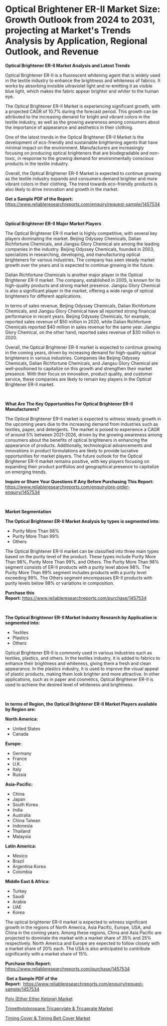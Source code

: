 <p><h1>Optical Brightener ER-II Market Size: Growth Outlook from 2024 to 2031, projecting at Market's Trends Analysis by Application, Regional Outlook, and Revenue</h1></p><p><strong>Optical Brightener ER-II Market Analysis and Latest Trends</strong></p>
<p><p>Optical Brightener ER-II is a fluorescent whitening agent that is widely used in the textile industry to enhance the brightness and whiteness of fabrics. It works by absorbing invisible ultraviolet light and re-emitting it as visible blue light, which makes the fabric appear brighter and whiter to the human eye.</p><p>The Optical Brightener ER-II Market is experiencing significant growth, with a projected CAGR of 10.7% during the forecast period. This growth can be attributed to the increasing demand for bright and vibrant colors in the textile industry, as well as the growing awareness among consumers about the importance of appearance and aesthetics in their clothing.</p><p>One of the latest trends in the Optical Brightener ER-II Market is the development of eco-friendly and sustainable brightening agents that have minimal impact on the environment. Manufacturers are increasingly focusing on producing optical brighteners that are biodegradable and non-toxic, in response to the growing demand for environmentally conscious products in the textile industry.</p><p>Overall, the Optical Brightener ER-II Market is expected to continue growing as the textile industry expands and consumers demand brighter and more vibrant colors in their clothing. The trend towards eco-friendly products is also likely to drive innovation and growth in the market.</p></p>
<p><strong>Get a Sample PDF of the Report:&nbsp;</strong> <a href="https://www.reliableresearchreports.com/enquiry/request-sample/1457534">https://www.reliableresearchreports.com/enquiry/request-sample/1457534</a></p>
<p>&nbsp;</p>
<p><strong>Optical Brightener ER-II Major Market Players</strong></p>
<p><p>The Optical Brightener ER-II market is highly competitive, with several key players dominating the market. Beijing Odyssey Chemicals, Dalian Richfortune Chemicals, and Jiangsu Glory Chemical are among the leading companies in the industry. Beijing Odyssey Chemicals, founded in 2003, specializes in researching, developing, and manufacturing optical brighteners for various industries. The company has seen steady market growth over the years and is expected to continue growing in the future.</p><p>Dalian Richfortune Chemicals is another major player in the Optical Brightener ER-II market. The company, established in 2005, is known for its high-quality products and strong market presence. Jiangsu Glory Chemical is also a significant player in the market, offering a wide range of optical brighteners for different applications.</p><p>In terms of sales revenue, Beijing Odyssey Chemicals, Dalian Richfortune Chemicals, and Jiangsu Glory Chemical have all reported strong financial performance in recent years. Beijing Odyssey Chemicals, for example, reported sales revenue of $50 million in 2020, while Dalian Richfortune Chemicals reported $40 million in sales revenue for the same year. Jiangsu Glory Chemical, on the other hand, reported sales revenue of $30 million in 2020.</p><p>Overall, the Optical Brightener ER-II market is expected to continue growing in the coming years, driven by increasing demand for high-quality optical brighteners in various industries. Companies like Beijing Odyssey Chemicals, Dalian Richfortune Chemicals, and Jiangsu Glory Chemical are well-positioned to capitalize on this growth and strengthen their market presence. With their focus on innovation, product quality, and customer service, these companies are likely to remain key players in the Optical Brightener ER-II market.</p></p>
<p>&nbsp;</p>
<p><strong>What Are The Key Opportunities For Optical Brightener ER-II Manufacturers?</strong></p>
<p><p>The Optical Brightener ER-II market is expected to witness steady growth in the upcoming years due to the increasing demand from industries such as textiles, paper, and detergents. The market is poised to experience a CAGR of around 5% between 2021-2026, driven by the growing awareness among consumers about the benefits of optical brighteners in enhancing the appearance of products. Additionally, technological advancements and innovations in product formulations are likely to provide lucrative opportunities for market players. The future outlook for the Optical Brightener ER-II market remains positive, with key players focusing on expanding their product portfolios and geographical presence to capitalize on emerging trends.</p></p>
<p><strong>Inquire or Share Your Questions If Any Before Purchasing This Report:</strong> <a href="https://www.reliableresearchreports.com/enquiry/pre-order-enquiry/1457534">https://www.reliableresearchreports.com/enquiry/pre-order-enquiry/1457534</a></p>
<p>&nbsp;</p>
<p><strong>Market Segmentation</strong></p>
<p><strong>The Optical Brightener ER-II Market Analysis by types is segmented into:</strong></p>
<p><ul><li>Purity More Than 98%</li><li>Purity More Than 99%</li><li>Others</li></ul></p>
<p><p>The Optical Brightener ER-II market can be classified into three main types based on the purity level of the product. These types include Purity More Than 98%, Purity More Than 99%, and Others. The Purity More Than 98% segment consists of ER-II products with a purity level above 98%. The Purity More Than 99% segment includes products with a purity level exceeding 99%. The Others segment encompasses ER-II products with purity levels below 98% or variations in composition.</p></p>
<p><strong>Purchase this Report:&nbsp;</strong><a href="https://www.reliableresearchreports.com/purchase/1457534">https://www.reliableresearchreports.com/purchase/1457534</a></p>
<p>&nbsp;</p>
<p><strong>The Optical Brightener ER-II Market Industry Research by Application is segmented into:</strong></p>
<p><ul><li>Textiles</li><li>Plastics</li><li>Others</li></ul></p>
<p><p>Optical Brightener ER-II is commonly used in various industries such as textiles, plastics, and others. In the textiles industry, it is added to fabrics to enhance their brightness and whiteness, giving them a fresh and clean appearance. In the plastics industry, it is used to improve the visual appeal of plastic products, making them look brighter and more attractive. In other applications, such as in paper and cosmetics, Optical Brightener ER-II is used to achieve the desired level of whiteness and brightness.</p></p>
<p>&nbsp;</p>
<p><strong>In terms of Region, the Optical Brightener ER-II Market Players available by Region are:</strong></p>
<p>
    <p> <strong> North America: </strong>
        <ul>
            <li>United States</li>
            <li>Canada</li>
        </ul>
        </p> 
    <p> <strong> Europe: </strong>
        <ul>
            <li>Germany</li>
            <li>France</li>
            <li>U.K.</li>
            <li>Italy</li>
            <li>Russia</li>
        </ul>
        </p> 
    <p> <strong> Asia-Pacific: </strong>
        <ul>
            <li>China</li>
            <li>Japan</li>
            <li>South Korea</li>
            <li>India</li>
            <li>Australia</li>
            <li>China Taiwan</li>
            <li>Indonesia</li>
            <li>Thailand</li>
            <li>Malaysia</li>
        </ul>
        </p> 
    <p> <strong> Latin America: </strong>
        <ul>
            <li>Mexico</li>
            <li>Brazil</li>
            <li>Argentina Korea</li>
            <li>Colombia</li>
        </ul>
        </p> 
    <p> <strong> Middle East & Africa: </strong>
        <ul>
            <li>Turkey</li>
            <li>Saudi</li>
            <li>Arabia</li>
            <li>UAE</li>
            <li>Korea</li>
        </ul>
    </p>
    </p>
<p><p>The optical brightener ER-II market is expected to witness significant growth in the regions of North America, Asia Pacific, Europe, USA, and China in the coming years. Among these regions, China and Asia Pacific are projected to dominate the market with a market share of 35% and 25% respectively. North America and Europe are expected to follow closely with a market share of 20% each. The USA is also anticipated to contribute significantly with a market share of 15%.</p></p>
<p><strong>Purchase this Report: </strong><a href="https://www.reliableresearchreports.com/purchase/1457534">https://www.reliableresearchreports.com/purchase/1457534</a></p>
<p>&nbsp;<strong>Get a Sample PDF of the Report:&nbsp;&nbsp;</strong><a href="https://www.reliableresearchreports.com/enquiry/request-sample/1457534">https://www.reliableresearchreports.com/enquiry/request-sample/1457534</a></p>
<p><strong></strong></p>
<p><p><a href="https://view.publitas.com/reportprime-1/global-poly-ether-ether-ketone-market-by-types-applications-and-major-players-with-regional-growth-rate-analysis-and-development-situation-from-2024-to-2031/">Poly (Ether Ether Ketone) Market</a></p><p><a href="https://view.publitas.com/reportprime-1/trimethylolpropane-tricaprylate-tricaprate-market-furnish-information-about-market-size-market-share-market-dynamics-and-projections-spanning-from-2024-to-2031/">Trimethylolpropane Tricaprylate & Tricaprate Market</a></p><p><a href="https://view.publitas.com/reportprime-1/timing-cover-timing-belt-cover-market-furnish-information-about-market-size-market-share-market-dynamics-and-projections-spanning-from-2024-to-2031/">Timing Cover & Timing Belt Cover Market</a></p></p>